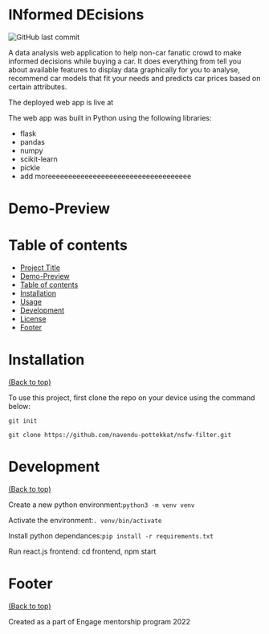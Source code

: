 <!-- Add banner here -->

# INformed DEcisions

<!-- Add buttons here -->
![GitHub last commit](https://img.shields.io/github/last-commit/navendu-pottekkat/awesome-readme)

<!-- Describe your project in brief -->
A data analysis web application to help non-car fanatic crowd to make informed decisions while buying a car. It does everything from tell you about available features to display data graphically for you to analyse, recommend car models that fit your needs and predicts car prices based on certain attributes.

The deployed web app is live at

The web app was built in Python using the following libraries:

* flask
* pandas
* numpy
* scikit-learn
* pickle
* add moreeeeeeeeeeeeeeeeeeeeeeeeeeeeeeeeeee

# Demo-Preview

<!-- Add a demo for your project -->

<!-- After you have written about your project, it is a good idea to have a demo/preview(**video/gif/screenshots** are good options) of your project so that people can know what to expect in your project. You could also add the demo in the previous section with the product description.

Here is a random GIF as a placeholder.

![Random GIF](https://media.giphy.com/media/ZVik7pBtu9dNS/giphy.gif) -->

# Table of contents

- [Project Title](#project-title)
- [Demo-Preview](#demo-preview)
- [Table of contents](#table-of-contents)
- [Installation](#installation)
- [Usage](#usage)
- [Development](#development)
- [License](#license)
- [Footer](#footer)

# Installation
[(Back to top)](#table-of-contents)

To use this project, first clone the repo on your device using the command below:

```git init```

```git clone https://github.com/navendu-pottekkat/nsfw-filter.git```


# Development
[(Back to top)](#table-of-contents)

Create a new python environment:``` python3 -m venv venv ```

Activate the environment:``` . venv/bin/activate ```

Install python dependances:``` pip install -r requirements.txt ```

Run react.js frontend: cd frontend, npm start

# Footer
[(Back to top)](#table-of-contents)

Created as a part of Engage mentorship program 2022
